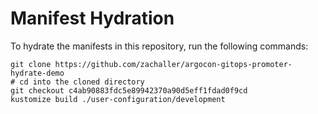 # Manifest Hydration

To hydrate the manifests in this repository, run the following commands:

```shell
git clone https://github.com/zachaller/argocon-gitops-promoter-hydrate-demo
# cd into the cloned directory
git checkout c4ab90883fdc5e89942370a90d5eff1fdad0f9cd
kustomize build ./user-configuration/development
```
